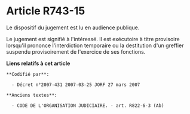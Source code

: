 # Article R743-15

Le dispositif du jugement est lu en audience publique.

Le jugement est signifié à l'intéressé. Il est exécutoire à titre provisoire lorsqu'il prononce l'interdiction temporaire ou
la destitution d'un greffier suspendu provisoirement de l'exercice de ses fonctions.

**Liens relatifs à cet article**

	**Codifié par**:

	  - Décret n°2007-431 2007-03-25 JORF 27 mars 2007

	**Anciens textes**:

	  - CODE DE L'ORGANISATION JUDICIAIRE. - art. R822-6-3 (Ab)
